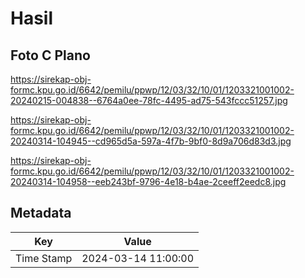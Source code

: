 # Hasil

## Foto C Plano

https://sirekap-obj-formc.kpu.go.id/6642/pemilu/ppwp/12/03/32/10/01/1203321001002-20240215-004838--6764a0ee-78fc-4495-ad75-543fccc51257.jpg

https://sirekap-obj-formc.kpu.go.id/6642/pemilu/ppwp/12/03/32/10/01/1203321001002-20240314-104945--cd965d5a-597a-4f7b-9bf0-8d9a706d83d3.jpg

https://sirekap-obj-formc.kpu.go.id/6642/pemilu/ppwp/12/03/32/10/01/1203321001002-20240314-104958--eeb243bf-9796-4e18-b4ae-2ceeff2eedc8.jpg


## Metadata

| Key        | Value               |
| ---------- | ------------------- |
| Time Stamp | 2024-03-14 11:00:00 |



